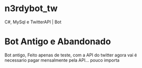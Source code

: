 # n3rdybot_tw
C#, MySql e TwitterAPI | Bot 

# Bot Antigo e Abandonado
Bot antigo, Feito apenas de teste, com a API do twitter agora vai é necessario pagar mensalmente pela API... pouco importa

